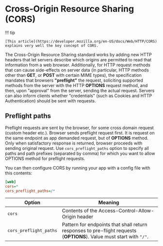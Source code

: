 # Cross-Origin Resource Sharing (CORS)

!!! tip

	[This article](https://developer.mozilla.org/en-US/docs/Web/HTTP/CORS) explains very well the key concept of CORS.

The Cross-Origin Resource Sharing standard works by adding new HTTP headers that let servers describe which origins are permitted to read that information from a web browser. Additionally, for HTTP request methods that can cause side-effects on server data (in particular, HTTP methods other than **GET**, or **POST** with certain MIME types), the specification mandates that browsers **"preflight"** the request, soliciting supported methods from the server with the HTTP **OPTIONS** request method, and then, upon "approval" from the server, sending the actual request. Servers can also inform clients whether "credentials" (such as Cookies and HTTP Authentication) should be sent with requests.


## Preflight paths

Preflight requests are sent by the browser, for some cross domain request (custom header etc.).
Browser sends preflight request first.
It is request on the same endpoint as app demanded request, but of **OPTIONS** method.
Only when satisfactory response is returned, browser proceeds with sending original request.
Use `cors_preflight_paths` option to specify all paths and path prefixes (separated by comma) for which you
want to allow OPTIONS method for preflight requests.

You can then configure CORS by running your app with a config file with this contents:

``` ini
[web]
cors=*
cors_preflight_paths=/*
```

| Option | Meaning |
| --- | --- |
| `cors` | Contents of the Access-Control-Allow-Origin header |
| `cors_preflight_paths` | Pattern for endpoints that shall return responses to pre-flight requests (**OPTIONS**). Value must start with `"/"`. |
